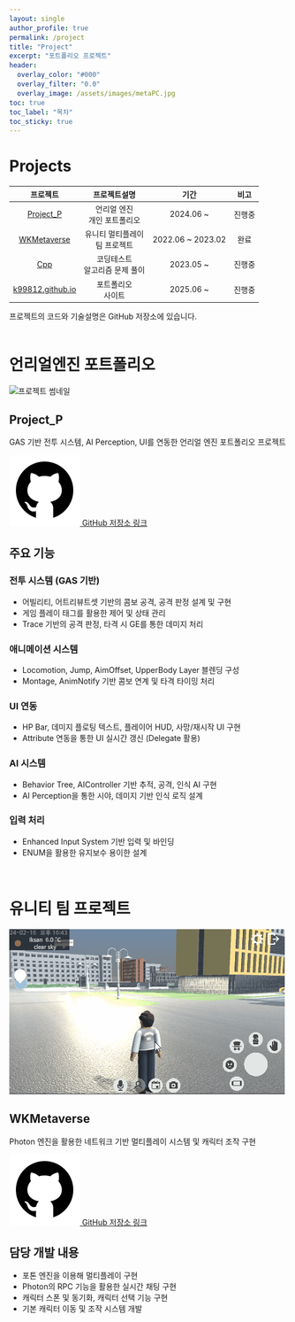 ```yaml
---
layout: single
author_profile: true
permalink: /project
title: "Project"
excerpt: "포트폴리오 프로젝트"
header:
  overlay_color: "#000"
  overlay_filter: "0.0"
  overlay_image: /assets/images/metaPC.jpg
toc: true
toc_label: "목차"
toc_sticky: true
---
```


# Projects

|프로젝트|프로젝트설명|기간|비고|
|:---:|:---:|:---:|:---:|
| [Project_P](https://github.com/k99812/Project_P) | 언리얼 엔진 <br> 개인 포트폴리오 |2024.06 ~ | 진행중 |
| [WKMetaverse](https://github.com/k99812/WKMetaverse)| 유니티 멀티플레이 <br> 팀 프로젝트 |2022.06 ~ 2023.02| 완료 |
| [Cpp](https://github.com/k99812/Cpp) | 코딩테스트 <br> 알고리즘 문제 풀이 |2023.05 ~ | 진행중 |
| [k99812.github.io](https://github.com/k99812/k99812.github.io)| 포트폴리오 <br> 사이트 |2025.06 ~ | 진행중 |

<span class="detail">프로젝트의 코드와 기술설명은 GitHub 저장소에 있습니다.</span><br>
<br>

# 언리얼엔진 포트폴리오

<div class="project-card">
  <img src="/assets/images/project_p.gif" alt="프로젝트 썸네일" class="project-image" />

  <div class="project-info">
    <h2>Project_P</h2>
    <p>GAS 기반 전투 시스템, AI Perception, UI를 연동한 언리얼 엔진 포트폴리오 프로젝트</p>
    <a href="https://github.com/k99812/Project_P" target="_blank" class="github-link">
      <img src="/assets/images/github.png"
           alt="GitHub 링크"
           class="github-icon" />
      <span>GitHub 저장소 링크</span>
    </a>
  </div>
</div>

## 주요 기능
### 전투 시스템 (GAS 기반)
- 어빌리티, 어트리뷰트셋 기반의 콤보 공격, 공격 판정 설계 및 구현
- 게임 플레이 태그를 활용한 제어 및 상태 관리
- Trace 기반의 공격 판정, 타격 시 GE를 통한 데미지 처리

### 애니메이션 시스템
- Locomotion, Jump, AimOffset, UpperBody Layer 블렌딩 구성
- Montage, AnimNotify 기반 콤보 연계 및 타격 타이밍 처리

### UI 연동
- HP Bar, 데미지 플로팅 텍스트, 플레이어 HUD, 사망/재시작 UI 구현
- Attribute 연동을 통한 UI 실시간 갱신 (Delegate 활용)

### AI 시스템
- Behavior Tree, AIController 기반 추적, 공격, 인식 AI 구현
- AI Perception을 통한 시야, 데미지 기반 인식 로직 설계

### 입력 처리
- Enhanced Input System 기반 입력 및 바인딩
- ENUM을 활용한 유지보수 용이한 설계

<br>

# 유니티 팀 프로젝트

<div class="project-card">
  <img src="/assets/images/wkmeta.gif" alt="프로젝트 썸네일" class="project-image" />

  <div class="project-info">
    <h2>WKMetaverse</h2>
    <p>Photon 엔진을 활용한 네트워크 기반 멀티플레이 시스템 및 캐릭터 조작 구현</p>
    <a href="https://github.com/k99812/WKMetaverse" target="_blank" class="github-link">
      <img src="/assets/images/github.png"
           alt="GitHub 링크"
           class="github-icon" />
      <span>GitHub 저장소 링크</span>
    </a>
  </div>
</div>

## 담당 개발 내용
- 포톤 엔진을 이용해 멀티플레이 구현
- Photon의 RPC 기능을 활용한 실시간 채팅 구현
- 캐릭터 스폰 및 동기화, 캐릭터 선택 기능 구현
- 기본 캐릭터 이동 및 조작 시스템 개발
